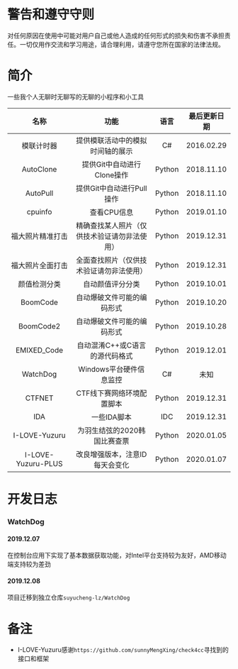 # 警告和遵守守则

对任何原因在使用中可能对用户自己或他人造成的任何形式的损失和伤害不承担责任。一切仅用作交流和学习用途，请合理利用，请遵守您所在国家的法律法规。

# 简介

一些我个人无聊时无聊写的无聊的小程序和小工具

|        名称        |                     功能                     |  语言  | 最后更新日期 |
| :----------------: | :------------------------------------------: | :----: | :----------: |
|     模联计时器     |       提供模联活动中的模拟时间轴的展示       |   C#   |  2016.02.29  |
|     AutoClone      |          提供Git中自动进行Clone操作          | Python |  2018.11.10  |
|      AutoPull      |          提供Git中自动进行Pull操作           | Python |  2018.11.10  |
|      cpuinfo       |                 查看CPU信息                  | Python |  2019.01.10  |
|  福大照片精准打击  | 精确查找某人照片（仅供技术验证请勿非法使用） | Python |  2019.12.31  |
|  福大照片全面打击  |   全面查找照片（仅供技术验证请勿非法使用）   | Python |  2019.12.31  |
|    颜值检测分类    |               自动颜值评分分类               | Python |  2019.10.01  |
|      BoomCode      |          自动爆破文件可能的编码形式          | Python |  2019.10.20  |
|     BoomCode2      |          自动爆破文件可能的编码形式          | Python |  2019.10.28  |
|    EMIXED_Code     |        自动混淆C++或C语言的源代码格式        | Python |  2019.12.01  |
|      WatchDog      |           Windows平台硬件信息监控            |   C#   |     未知     |
|       CTFNET       |          CTF线下赛网络环境配置脚本           | Python |  2019.12.31  |
|        IDA         |                 一些IDA脚本                  |  IDC   |  2019.12.31  |
|   I-LOVE-Yuzuru    |         为羽生结弦的2020韩国比赛查票         | Python |  2020.01.05  |
| I-LOVE-Yuzuru-PLUS |        改良增强版本，注意ID每天会变化        | Python |  2020.01.07  |

# 开发日志

### WatchDog

#### 2019.12.07

在控制台应用下实现了基本数据获取功能，对Intel平台支持较为友好，AMD移动端支持较为差劲

#### 2019.12.08

项目迁移到独立仓库`suyucheng-lz/WatchDog`

# 备注

- I-LOVE-Yuzuru感谢`https://github.com/sunnyMengXing/check4cc`寻找到的接口和框架